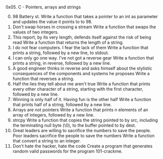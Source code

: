 0x05. C - Pointers, arrays and strings

0. 98 Battery st. Write a function that takes a pointer to an int as parameter and updates the value it points to to 98.
1. Don't swap horses in crossing a stream Write a function that swaps the values of two integers.
2. This report, by its very length, defends itself against the risk of being read Write a function that returns the length of a string.
3. I do not fear computers. I fear the lack of them Write a function that prints a string, followed by a new line, to stdout.
4. I can only go one way. I've not got a reverse gear Write a function that prints a string, in reverse, followed by a new line.
5. A good engineer thinks in reverse and asks himself about the stylistic consequences of the components and systems he proposes Write a function that reverses a string.
6. Half the lies they tell about me aren't true Write a function that prints every other character of a string, starting with the first character, followed by a new line.
7. Winning is only half of it. Having fun is the other half Write a function that prints half of a string, followed by a new line.
8. Arrays are not pointers Write a function that prints n elements of an array of integers, followed by a new line.
9. strcpy Write a function that copies the string pointed to by src, including the terminating null byte (\0), to the buffer pointed to by dest.
10. Great leaders are willing to sacrifice the numbers to save the people. Poor leaders sacrifice the people to save the numbers Write a function that convert a string to an integer.
11. Don't hate the hacker, hate the code Create a program that generates random valid passwords for the program 101-crackme.

